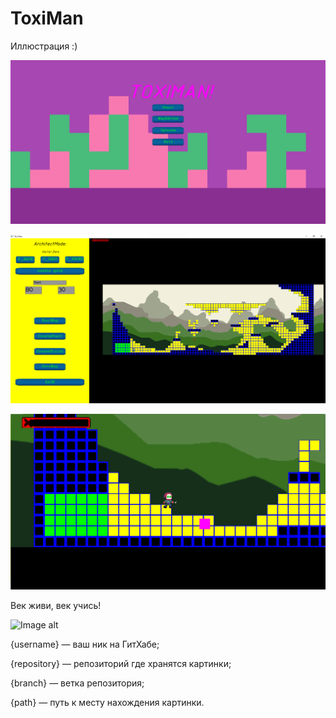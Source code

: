 # ToxiMan

Иллюстрация :)



![Иллюстрация к проекту0](https://github.com/mrEscow/ToxiMan/blob/master/ToxiMan/Resources/images/ForReadMe/0.png)

![Иллюстрация к проекту1](https://github.com/mrEscow/ToxiMan/blob/master/ToxiMan/Resources/images/ForReadMe/1.png)

![Иллюстрация к проекту2](https://github.com/mrEscow/ToxiMan/blob/master/ToxiMan/Resources/images/ForReadMe/2.png)

Век живи, век учись!

![Image alt](https://github.com/{username}/{repository}/raw/{branch}/{path}/image.png)

{username} — ваш ник на ГитХабе;

{repository} — репозиторий где хранятся картинки;

{branch} — ветка репозитория;

{path} — путь к месту нахождения картинки.
